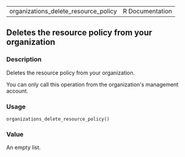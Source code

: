 <table style="width: 100%;">
<tbody>
<tr class="odd">
<td>organizations_delete_resource_policy</td>
<td style="text-align: right;">R Documentation</td>
</tr>
</tbody>
</table>

## Deletes the resource policy from your organization

### Description

Deletes the resource policy from your organization.

You can only call this operation from the organization's management
account.

### Usage

    organizations_delete_resource_policy()

### Value

An empty list.
